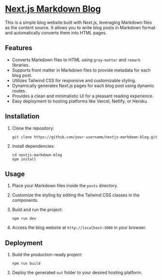 
# [Next.js Markdown Blog](https://hardik-blog.netlify.app/)

This is a simple blog website built with Next.js, leveraging Markdown files as the content source. It allows you to write blog posts in Markdown format and automatically converts them into HTML pages.

## Features

- Converts Markdown files to HTML using `gray-matter` and `remark` libraries.
- Supports front matter in Markdown files to provide metadata for each blog post.
- Utilizes Tailwind CSS for responsive and customizable styling.
- Dynamically generates Next.js pages for each blog post using dynamic routes.
- Provides a clean and minimalistic UI for a pleasant reading experience.
- Easy deployment to hosting platforms like Vercel, Netlify, or Heroku.

## Installation

1. Clone the repository:

   ```
   git clone https://github.com/your-username/nextjs-markdown-blog.git
   ```

2. Install dependencies:

   ```
   cd nextjs-markdown-blog
   npm install
   ```

## Usage

1. Place your Markdown files inside the `posts` directory.
2. Customize the styling by editing the Tailwind CSS classes in the components.
3. Build and run the project:

   ```
   npm run dev
   ```

4. Access the blog website at `http://localhost:3000` in your browser.

## Deployment

1. Build the production-ready project:

   ```
   npm run build
   ```

2. Deploy the generated `out` folder to your desired hosting platform.
